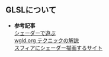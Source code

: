 ## GLSLについて  

- **参考記事**  
  [シェーダーで遊ぶ](https://www.syngram.co.jp/blog/6719)  
  [wgld.org テクニックの解説](https://wgld.org/d/glsl/)  
  [スフィアにシェーダー描画するサイト](https://whenistheweekend.com/theSphere.html)
